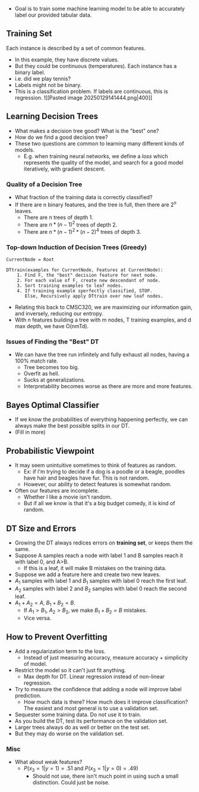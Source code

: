 - Goal is to train some machine learning model to be able to accurately label our provided tabular data.
## Training Set
Each instance is described by a set of common features.
- In this example, they have discrete values.
- But they could be continuous (temperatures).
Each instance has a binary label.
- i.e. did we play tennis?
- Labels might not be binary.
- This is a classification problem. If labels are continuous, this is regression.
![[Pasted image 20250129141444.png|400]]
## Learning Decision Trees
- What makes a decision tree good? What is the "best" one?
- How do we find a good decision tree?
- These two questions are common to learning many different kinds of models.
	- E.g. when training neural networks, we define a *loss* which represents the quality of the model, and search for a good model iteratively, with gradient descent.
### Quality of a Decision Tree
- What fraction of the training data is correctly classified?
- If there are n binary features, and the tree is full, then there are $2^{n}$ leaves.
	- There are n trees of depth 1.
	- There are $n*(n-1)^2$ trees of depth 2.
	- There are $n*(n-1)^2*(n-2)^4$ trees of depth 3.
### Top-down Induction of Decision Trees (Greedy)
```
CurrentNode = Root

DTtrain(examples for CurrentNode, Features at CurrentNode):
	1. Find F, the "best" decision feature for next node.
	2. For each value of F, create new descendant of node.
	3. Sort training examples to leaf nodes.
	4. If training example sperfectly classified, STOP.
	   Else, Recursively apply DTtrain over new leaf nodes.
```
- Relating this back to CMSC320, we are maximizing our information gain, and inversely, reducing our entropy.
- With n features building a tree with m nodes, T training examples, and d max depth, we have O(nmTd).
### Issues of Finding the "Best" DT
- We can have the tree run infinitely and fully exhaust all nodes, having a 100% match rate. 
	- Tree becomes too big.
	- Overfit as hell.
	- Sucks at generalizations.
	- Interpretability becomes worse as there are more and more features.
## Bayes Optimal Classifier
- If we know the probabilities of everything happening perfectly, we can always make the best possible splits in our DT.
- (Fill in more)
## Probabilistic Viewpoint
- It may seem unintuitive sometimes to think of features as random.
	- Ex: if I'm trying to decide if a dog is a poodle or a beagle, poodles have hair and beagles have fur. This is not random.
	- However, our ability to detect features is somewhat random.
- Often our features are incomplete.
	- Whether I like a movie isn't random.
	- But if all we know is that it's a big budget comedy, it is kind of random.
## DT Size and Errors
- Growing the DT always redices errors on **training set**, or keeps them the same.
- Suppose A samples reach a node with label 1 and B samples reach it with label 0, and A>B.
	- If this is a leaf, it will make B mistakes on the training data.
- Suppose we add a feature here and create two new leaves.
- $A_1$ samples with label 1 and $B_1$ samples with label 0 reach the first leaf.
- $A_2$ samples with label 2 and $B_2$ samples with label 0 reach the second leaf.
- $A_1 + A_2 = A$, $B_1 + B_2 = B$.
	- If $A_1 > B_1$, $A_2 > B_2$, we make $B_1 + B_2 = B$ mistakes.
	- Vice versa.
## How to Prevent Overfitting
- Add a regularization term to the loss.
	- Instead of just measuring accuracy, measure accuracy + simplicity of model.
- Restrict the model so it can't just fit anything.
	- Max depth for DT. Linear regression instead of non-linear regression.
- Try to measure the confidence that adding a node will improve label prediction.
	- How much data is there? How much does it improve classification?
The easiest and most general is to use a validation set.
- Sequester some training data. Do not use it to train.
- As you build the DT, test its performance on the validation set.
- Larger trees always do as well or better on the test set.
- But they may do worse on the validation set.
### Misc
- What about weak features?
	- $P(x_3=1|y=1)=.51$ and $P(x_3=1|y=0)=.49)$ 
		- Should not use, there isn't much point in using such a small distinction. Could just be noise.
